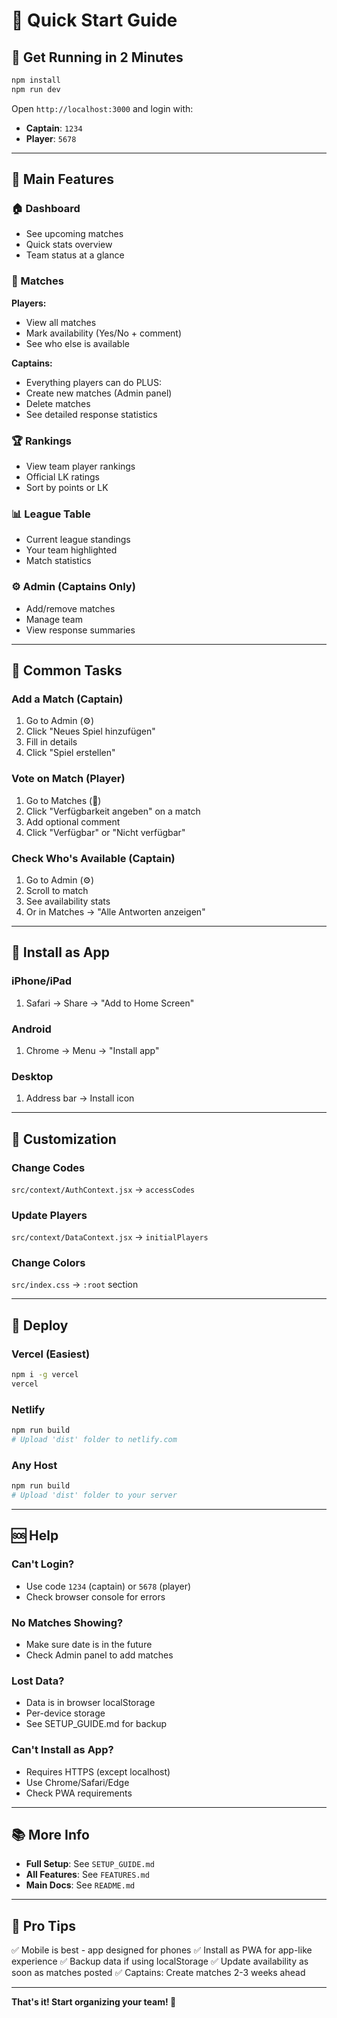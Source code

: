 # 🎾 Quick Start Guide

## 🚀 Get Running in 2 Minutes

```bash
npm install
npm run dev
```

Open `http://localhost:3000` and login with:
- **Captain**: `1234`
- **Player**: `5678`

---

## 📱 Main Features

### 🏠 Dashboard
- See upcoming matches
- Quick stats overview
- Team status at a glance

### 📅 Matches
**Players:**
- View all matches
- Mark availability (Yes/No + comment)
- See who else is available

**Captains:**
- Everything players can do PLUS:
- Create new matches (Admin panel)
- Delete matches
- See detailed response statistics

### 🏆 Rankings
- View team player rankings
- Official LK ratings
- Sort by points or LK

### 📊 League Table
- Current league standings
- Your team highlighted
- Match statistics

### ⚙️ Admin (Captains Only)
- Add/remove matches
- Manage team
- View response summaries

---

## 🎯 Common Tasks

### Add a Match (Captain)
1. Go to Admin (⚙️)
2. Click "Neues Spiel hinzufügen"
3. Fill in details
4. Click "Spiel erstellen"

### Vote on Match (Player)
1. Go to Matches (📅)
2. Click "Verfügbarkeit angeben" on a match
3. Add optional comment
4. Click "Verfügbar" or "Nicht verfügbar"

### Check Who's Available (Captain)
1. Go to Admin (⚙️)
2. Scroll to match
3. See availability stats
4. Or in Matches → "Alle Antworten anzeigen"

---

## 📱 Install as App

### iPhone/iPad
1. Safari → Share → "Add to Home Screen"

### Android
1. Chrome → Menu → "Install app"

### Desktop
1. Address bar → Install icon

---

## 🎨 Customization

### Change Codes
`src/context/AuthContext.jsx` → `accessCodes`

### Update Players
`src/context/DataContext.jsx` → `initialPlayers`

### Change Colors
`src/index.css` → `:root` section

---

## 🚀 Deploy

### Vercel (Easiest)
```bash
npm i -g vercel
vercel
```

### Netlify
```bash
npm run build
# Upload 'dist' folder to netlify.com
```

### Any Host
```bash
npm run build
# Upload 'dist' folder to your server
```

---

## 🆘 Help

### Can't Login?
- Use code `1234` (captain) or `5678` (player)
- Check browser console for errors

### No Matches Showing?
- Make sure date is in the future
- Check Admin panel to add matches

### Lost Data?
- Data is in browser localStorage
- Per-device storage
- See SETUP_GUIDE.md for backup

### Can't Install as App?
- Requires HTTPS (except localhost)
- Use Chrome/Safari/Edge
- Check PWA requirements

---

## 📚 More Info

- **Full Setup**: See `SETUP_GUIDE.md`
- **All Features**: See `FEATURES.md`
- **Main Docs**: See `README.md`

---

## 🎯 Pro Tips

✅ Mobile is best - app designed for phones
✅ Install as PWA for app-like experience
✅ Backup data if using localStorage
✅ Update availability as soon as matches posted
✅ Captains: Create matches 2-3 weeks ahead

---

**That's it! Start organizing your team! 🎾**
